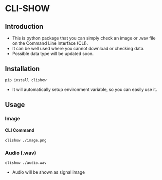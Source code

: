 # CLI-SHOW

## Introduction
* This is python package that you can simply check an image or .wav file on the Command Line Interface (CLI).
* It can be well used where you cannot download or checking data.
* Possible data type will be updated soon.

## Installation
```bash
pip install clishow
```
* It will automatically setup environment variable, so you can easily use it.

## Usage
### Image 
#### CLI Command
```bash
clishow ./image.png
```

### Audio (.wav)
```bash
clishow ./audio.wav
```
* Audio will be shown as signal image